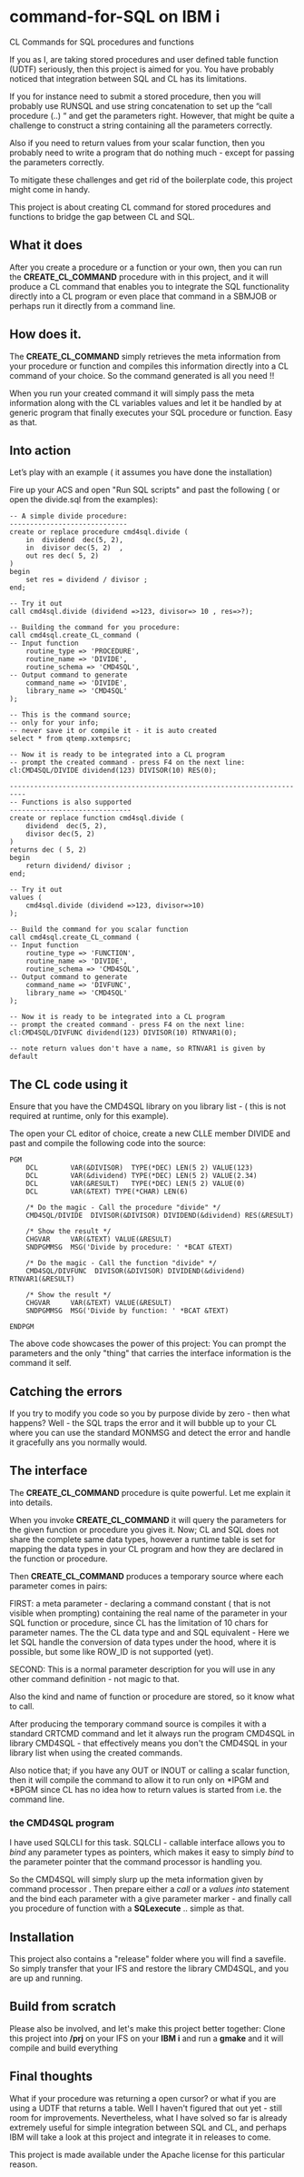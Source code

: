 # command-for-SQL on IBM i 
CL Commands for SQL procedures and functions

If you as I, are taking stored procedures and user defined table function (UDTF) 
seriously, then this project is aimed for you. You have probably noticed 
that integration between SQL and CL has its limitations.

If you for instance need to submit a stored procedure, then you will
probably use RUNSQL and use string concatenation to set up 
the “call procedure (..) “ and get the parameters right. 
However, that might be quite a challenge to construct a string 
containing all the parameters correctly.

Also if you need to return values from your scalar function, 
then you probably need to write a program that do nothing much - 
except for passing the parameters correctly.

To mitigate these challenges and get rid of the boilerplate 
code, this project might come in handy.

This project is about creating CL command for stored 
procedures and functions to bridge the gap between CL and SQL.

## What it does

After you create a procedure or a function or your own, 
then you can run the **CREATE_CL_COMMAND** procedure 
with in this project, and it will produce a CL command that enables 
you to integrate the SQL functionality directly into a CL 
program or even place that command in a SBMJOB or perhaps 
run it directly from a command line. 

## How does it.

The **CREATE_CL_COMMAND** simply retrieves the meta information 
from your procedure or function and compiles this information 
directly into a CL command of your choice. So the command 
generated is all you need !!

When you run your created command it will simply pass 
the meta information along with the CL variables values 
and let it be handled by at generic program that finally 
executes your SQL procedure or function. Easy as that.

## Into action
Let’s play with an example ( it assumes you have done the installation) 

Fire up your ACS and open "Run SQL scripts" and past the following ( or open the divide.sql from the examples):

```
-- A simple divide procedure:
-----------------------------
create or replace procedure cmd4sql.divide (
    in  dividend  dec(5, 2),
    in  divisor dec(5, 2)  ,
    out res dec( 5, 2)
) 
begin 
    set res = dividend / divisor ;
end;

-- Try it out
call cmd4sql.divide (dividend =>123, divisor=> 10 , res=>?); 
   
-- Building the command for you procedure:
call cmd4sql.create_CL_command (
-- Input function 
    routine_type => 'PROCEDURE',
    routine_name => 'DIVIDE',
    routine_schema => 'CMD4SQL',
-- Output command to generate    
    command_name => 'DIVIDE',
    library_name => 'CMD4SQL'
);

-- This is the command source; 
-- only for your info; 
-- never save it or compile it - it is auto created    
select * from qtemp.xxtempsrc;

-- Now it is ready to be integrated into a CL program
-- prompt the created command - press F4 on the next line:
cl:CMD4SQL/DIVIDE dividend(123) DIVISOR(10) RES(0);

--------------------------------------------------------------------------
-- Functions is also supported 
------------------------------
create or replace function cmd4sql.divide (
    dividend  dec(5, 2),
    divisor dec(5, 2)  
)
returns dec ( 5, 2) 
begin 
    return dividend/ divisor ;
end;

-- Try it out
values ( 
    cmd4sql.divide (dividend =>123, divisor=>10)
);
   
-- Build the command for you scalar function
call cmd4sql.create_CL_command (
-- Input function 
    routine_type => 'FUNCTION',
    routine_name => 'DIVIDE',
    routine_schema => 'CMD4SQL',
-- Output command to generate    
    command_name => 'DIVFUNC',
    library_name => 'CMD4SQL'
);

-- Now it is ready to be integrated into a CL program
-- prompt the created command - press F4 on the next line:
cl:CMD4SQL/DIVFUNC dividend(123) DIVISOR(10) RTNVAR1(0);

-- note return values don't have a name, so RTNVAR1 is given by default  

```

## The CL code using it
Ensure that you have the CMD4SQL library on you library list - 
( this is not required at runtime, only for this example).

The open your CL editor of choice, create a new CLLE member DIVIDE and past and compile the following code into the source: 

```
PGM                                                                  
    DCL        VAR(&DIVISOR)  TYPE(*DEC) LEN(5 2) VALUE(123)      
    DCL        VAR(&dividend) TYPE(*DEC) LEN(5 2) VALUE(2.34)      
    DCL        VAR(&RESULT)   TYPE(*DEC) LEN(5 2) VALUE(0)      
    DCL        VAR(&TEXT) TYPE(*CHAR) LEN(6)                
                                                            
    /* Do the magic - Call the procedure "divide" */                
    CMD4SQL/DIVIDE  DIVISOR(&DIVISOR) DIVIDEND(&dividend) RES(&RESULT)                           

    /* Show the result */                                                        
    CHGVAR     VAR(&TEXT) VALUE(&RESULT)                         
    SNDPGMMSG  MSG('Divide by procedure: ' *BCAT &TEXT)                      
                                                            
    /* Do the magic - Call the function "divide" */                
    CMD4SQL/DIVFUNC  DIVISOR(&DIVISOR) DIVIDEND(&dividend) RTNVAR1(&RESULT)                           
                                                                     
    /* Show the result */                                                        
    CHGVAR     VAR(&TEXT) VALUE(&RESULT)                         
    SNDPGMMSG  MSG('Divide by function: ' *BCAT &TEXT)                      
                                                                     
ENDPGM                                                               

```

The above code showcases the power of this project: You can prompt the 
parameters and the only "thing" that carries the interface information
is the command it self.

## Catching the errors
If you try to modify you code so you by purpose divide by zero - then what happens? Well - the SQL traps the error and it will bubble up to your CL where you can 
use the standard MONMSG and detect the error and handle it gracefully ans you 
normally would. 

## The interface
The **CREATE_CL_COMMAND** procedure is quite powerful. Let me explain it into 
details.

When you invoke **CREATE_CL_COMMAND** it will query the parameters for the given 
function or procedure you gives it. Now; CL and SQL does not share 
the complete same data types, however a runtime table is set for mapping 
the data types in your CL program and how they are declared in the function 
or procedure.

Then **CREATE_CL_COMMAND** produces a temporary source where each parameter
comes in pairs: 

FIRST: a meta parameter - declaring a command constant ( that is not visible when prompting) containing the real name of the parameter in your SQL function or procedure, since CL has the limitation of 10 chars for parameter names. 
The the CL data type and and SQL equivalent - Here we let SQL handle the
conversion of data types under the hood, where it is possible, but some like ROW_ID is not supported (yet).

SECOND: This is a normal parameter description for you will use in any 
other command definition - not magic to that.

Also the kind and name of function or procedure are stored, so it know what to call.

After producing the temporary command source is compiles it with a standard CRTCMD command and let it always run the program CMD4SQL in library CMD4SQL - that effectively means you don't the CMD4SQL in your library list when using the created commands. 

Also notice that; if you have any OUT or INOUT or calling a scalar function, then it will compile the command to allow it to run only on *IPGM and *BPGM since CL has no idea how to return values is started from i.e. the command line.

### the CMD4SQL program
I have used SQLCLI for this task. SQLCLI - callable interface allows you to *bind* any parameter types as pointers, which makes it easy to simply *bind* to the parameter pointer that the command processor is handling you. 

So the CMD4SQL will simply slurp up the meta information given by command processor . Then prepare either a *call* or a *values into* statement and the bind 
each parameter with a give parameter marker - and finally call you 
procedure of function with a **SQLexecute** .. simple as that.

## Installation

This project also contains a "release" folder where you will find a savefile. So 
simply transfer that your IFS and restore the library CMD4SQL, and you are up 
and running. 

## Build from scratch
Please also be involved, and let's make this project better together:
Clone this project into **/prj** on your IFS on your **IBM i** and run a **gmake** and it will compile and build everything 

## Final thoughts
What if your procedure was returning a open cursor? or what if you are 
using a UDTF that returns a table. Well I haven't figured that out yet - still room for improvements. Nevertheless, what I have solved so far is already extremely useful for simple integration between SQL and CL, and perhaps IBM will 
take a look at this project and integrate it in releases to come. 

This project is made available under the Apache license for this particular reason.





 
